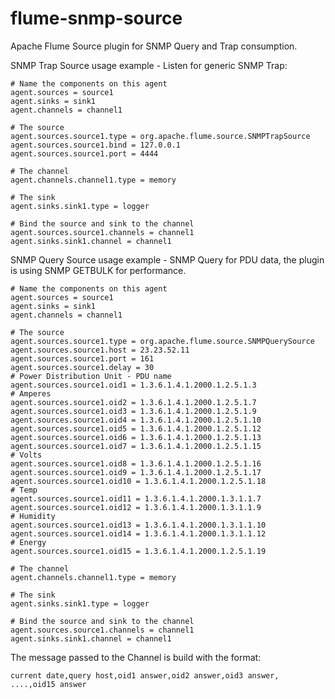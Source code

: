 flume-snmp-source
=================

Apache Flume Source plugin for SNMP Query and Trap consumption.

SNMP Trap Source usage example - Listen for generic SNMP Trap:

	# Name the components on this agent
	agent.sources = source1
	agent.sinks = sink1
	agent.channels = channel1

	# The source
	agent.sources.source1.type = org.apache.flume.source.SNMPTrapSource
	agent.sources.source1.bind = 127.0.0.1
	agent.sources.source1.port = 4444

	# The channel
	agent.channels.channel1.type = memory

	# The sink
	agent.sinks.sink1.type = logger

	# Bind the source and sink to the channel
	agent.sources.source1.channels = channel1
	agent.sinks.sink1.channel = channel1


SNMP Query Source usage example - SNMP Query for PDU data, the plugin is using
SNMP GETBULK for performance.

    # Name the components on this agent
    agent.sources = source1 
    agent.sinks = sink1
    agent.channels = channel1

    # The source
    agent.sources.source1.type = org.apache.flume.source.SNMPQuerySource
    agent.sources.source1.host = 23.23.52.11
    agent.sources.source1.port = 161
    agent.sources.source1.delay = 30
    # Power Distribution Unit - PDU name
    agent.sources.source1.oid1 = 1.3.6.1.4.1.2000.1.2.5.1.3
    # Amperes
    agent.sources.source1.oid2 = 1.3.6.1.4.1.2000.1.2.5.1.7
    agent.sources.source1.oid3 = 1.3.6.1.4.1.2000.1.2.5.1.9
    agent.sources.source1.oid4 = 1.3.6.1.4.1.2000.1.2.5.1.10
    agent.sources.source1.oid5 = 1.3.6.1.4.1.2000.1.2.5.1.12
    agent.sources.source1.oid6 = 1.3.6.1.4.1.2000.1.2.5.1.13
    agent.sources.source1.oid7 = 1.3.6.1.4.1.2000.1.2.5.1.15
    # Volts
    agent.sources.source1.oid8 = 1.3.6.1.4.1.2000.1.2.5.1.16
    agent.sources.source1.oid9 = 1.3.6.1.4.1.2000.1.2.5.1.17
    agent.sources.source1.oid10 = 1.3.6.1.4.1.2000.1.2.5.1.18
    # Temp
    agent.sources.source1.oid11 = 1.3.6.1.4.1.2000.1.3.1.1.7
    agent.sources.source1.oid12 = 1.3.6.1.4.1.2000.1.3.1.1.9
    # Humidity
    agent.sources.source1.oid13 = 1.3.6.1.4.1.2000.1.3.1.1.10
    agent.sources.source1.oid14 = 1.3.6.1.4.1.2000.1.3.1.1.12
    # Energy
    agent.sources.source1.oid15 = 1.3.6.1.4.1.2000.1.2.5.1.19

    # The channel
    agent.channels.channel1.type = memory

    # The sink
    agent.sinks.sink1.type = logger

    # Bind the source and sink to the channel
    agent.sources.source1.channels = channel1
    agent.sinks.sink1.channel = channel1


The message passed to the Channel is build with the format:

    current date,query host,oid1 answer,oid2 answer,oid3 answer, ....,oid15 answer




